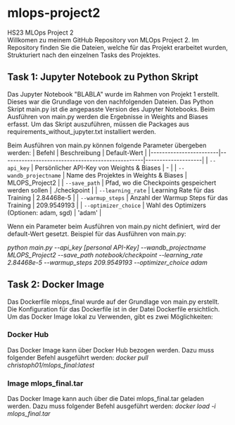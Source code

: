 # mlops-project2
HS23 MLOps Project 2  
Willkomen zu meinem GitHub Repository von MLOps Project 2. Im Repository finden Sie die Dateien, welche für das Projekt erarbeitet wurden, Strukturiert nach den einzelnen Tasks des Projektes.
## Task 1: Jupyter Notebook zu Python Skript
Das Jupyter Notebook "BLABLA" wurde im Rahmen von Projekt 1 erstellt. Dieses war die Grundlage von den nachfolgenden Dateien. Das Python Skript main.py ist die angepasste Version des Jupyter Notebooks. Beim Ausführen von main.py werden die Ergebnisse in Weights and Biases erfasst. Um das Skript auszuführen, müssen die Packages aus requirements_without_jupyter.txt installiert werden.  

Beim Ausführen von main.py können folgende Parameter übergeben werden:
| Befehl                | Beschreibung                                      | Default-Wert       |
|------------------------|--------------------------------------------------|--------------------|
| `--api_key`            | Persönlicher API-Key von Weights & Biases         | -                  |
| `--wandb_projectname`  | Name des Projektes in Weights & Biases            | MLOPS_Project2                  |
| `--save_path`          | Pfad, wo die Checkpoints gespeichert werden sollen | ./checkpoint                  |
| `--learning_rate`      | Learning Rate für das Training                    | 2.84468e-5                  |
| `--warmup_steps`       | Anzahl der Warmup Steps für das Training          | 209.9549193        |
| `--optimizer_choice`   | Wahl des Optimizers (Optionen: adam, sgd)               | 'adam'             |
  
Wenn ein Parameter beim Ausführen von main.py nicht definiert, wird der default-Wert gesetzt. Beispiel für das Ausführen von main.py:  

*python main.py --api_key [personal API-Key] --wandb_projectname MLOPS_Project2 --save_path notebook/checkpoint --learning_rate 2.84468e-5 --warmup_steps 209.9549193 --optimizer_choice adam*

## Task 2: Docker Image
Das Dockerfile mlops_final wurde auf der Grundlage von main.py erstellt. Die Konfiguration für das Dockerfile ist in der Datei Dockerfile ersichtlich. Um das Docker Image lokal zu Verwenden, gibt es zwei Möglichkeiten:
### Docker Hub
Das Docker Image kann über Docker Hub bezogen werden. Dazu muss folgender Befehl ausgeführt werden: *docker pull christoph01/mlops_final:latest*
### Image mlops_final.tar
Das Docker Image kann auch über die Datei mlops_final.tar geladen werden. Dazu muss folgender Befehl ausgeführt werden: *docker load -i mlops_final.tar*
